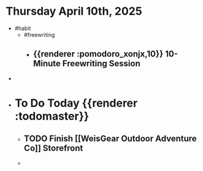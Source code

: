 # Thursday April 10th, 2025
- #habit
	- #freewriting
		- ## {{renderer :pomodoro_xonjx,10}} 10-Minute Freewriting Session
-
- # To Do Today {{renderer :todomaster}}
	- ## TODO Finish [[WeisGear Outdoor Adventure Co]] Storefront
	-
